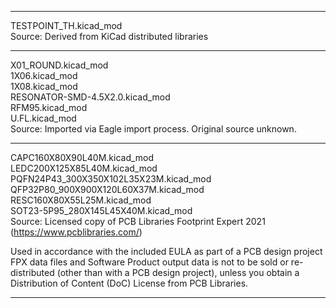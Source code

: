 ***

TESTPOINT_TH.kicad_mod  
Source: Derived from KiCad distributed libraries  

***

X01_ROUND.kicad_mod  
1X06.kicad_mod  
1X08.kicad_mod  
RESONATOR-SMD-4.5X2.0.kicad_mod  
RFM95.kicad_mod  
U.FL.kicad_mod  
Source: Imported via Eagle import process.  Original source unknown.  

***

CAPC160X80X90L40M.kicad_mod  
LEDC200X125X85L40M.kicad_mod  
PQFN24P43_300X350X102L35X23M.kicad_mod  
QFP32P80_900X900X120L60X37M.kicad_mod  
RESC160X80X55L25M.kicad_mod  
SOT23-5P95_280X145L45X40M.kicad_mod  
Source: Licensed copy of PCB Libraries Footprint Expert 2021 (https://www.pcblibraries.com/)  

Used in accordance with the included EULA as part of a PCB design project
	FPX data files and Software Product output data is not to be sold or re-distributed (other than with a PCB design project), unless you obtain a Distribution of Content (DoC) License from PCB Libraries.

***
